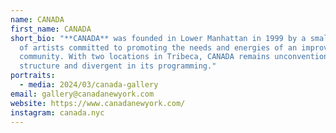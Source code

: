```yaml
---
name: CANADA
first_name: CANADA
short_bio: "**CANADA** was founded in Lower Manhattan in 1999 by a small group
  of artists committed to promoting the needs and energies of an improvised
  community. With two locations in Tribeca, CANADA remains unconventional in its
  structure and divergent in its programming."
portraits:
  - media: 2024/03/canada-gallery
email: gallery@canadanewyork.com
website: https://www.canadanewyork.com/
instagram: canada.nyc
---
```

